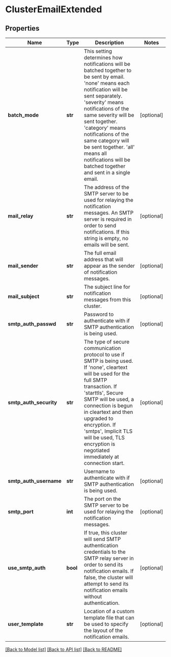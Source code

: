 # ClusterEmailExtended

## Properties
Name | Type | Description | Notes
------------ | ------------- | ------------- | -------------
**batch_mode** | **str** | This setting determines how notifications will be batched together to be sent by email. &#39;none&#39; means each notification will be sent separately. &#39;severity&#39; means notifications of the same severity will be sent together. &#39;category&#39; means notifications of the same category will be sent together. &#39;all&#39; means all notifications will be batched together and sent in a single email. | [optional] 
**mail_relay** | **str** | The address of the SMTP server to be used for relaying the notification messages.  An SMTP server is required in order to send notifications.  If this string is empty, no emails will be sent. | [optional] 
**mail_sender** | **str** | The full email address that will appear as the sender of notification messages. | [optional] 
**mail_subject** | **str** | The subject line for notification messages from this cluster. | [optional] 
**smtp_auth_passwd** | **str** | Password to authenticate with if SMTP authentication is being used. | [optional] 
**smtp_auth_security** | **str** | The type of secure communication protocol to use if SMTP is being used.  If &#39;none&#39;, cleartext will be used for the full SMTP transaction. If &#39;starttls&#39;, Secure SMTP will be used, a connection is begun in cleartext and then upgraded to encryption. If &#39;smtps&#39;, Implicit TLS will be used, TLS encryption is negotiated immediately at connection start. | [optional] 
**smtp_auth_username** | **str** | Username to authenticate with if SMTP authentication is being used. | [optional] 
**smtp_port** | **int** | The port on the SMTP server to be used for relaying the notification messages. | [optional] 
**use_smtp_auth** | **bool** | If true, this cluster will send SMTP authentication credentials to the SMTP relay server in order to send its notification emails. If false, the cluster will attempt to send its notification emails without authentication. | [optional] 
**user_template** | **str** | Location of a custom template file that can be used to specify the layout of the notification emails. | [optional] 

[[Back to Model list]](../README.md#documentation-for-models) [[Back to API list]](../README.md#documentation-for-api-endpoints) [[Back to README]](../README.md)


